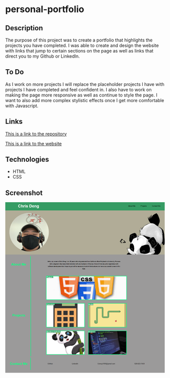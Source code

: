 # personal-portfolio

## Description

The purpose of this project was to create a portfolio that highlights the projects you have completed. I was able to create and design the website with links that jump to certain sections on the page as well as links that direct you to my Github or LinkedIn.

## To Do

As I work on more projects I will replace the placeholder projects I have with projects I have completed and feel confident in. I also have to work on making the page more responsive as well as continue to style the page. I want to also add more complex stylistic effects once I get more comfortable with Javascript.


## Links
[This is a link to the repository](https://github.com/ChrisDeng1999/personal-portfolio)

[This is a link to the website](https://chrisdeng1999.github.io/personal-portfolio/)


## Technologies
* HTML
* CSS



## Screenshot
![This is the Horiseon webpage which includes a navigation bar, ](./assets/Images/screenshot-personal-portfolio.png)